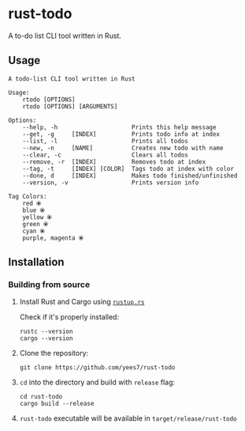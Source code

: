 # rust-todo

A to-do list CLI tool written in Rust.

## Usage

```shell
A todo-list CLI tool written in Rust

Usage:
    rtodo [OPTIONS]
    rtodo [OPTIONS] [ARGUMENTS]

Options:
    --help, -h                     Prints this help message
    --get, -g     [INDEX]          Prints todo info at index
    --list, -l                     Prints all todos
    --new, -n     [NAME]           Creates new todo with name
    --clear, -c                    Clears all todos
    --remove, -r  [INDEX]          Removes todo at index
    --tag, -t     [INDEX] [COLOR]  Tags todo at index with color
    --done, d     [INDEX]          Makes todo finished/unfinished
    --version, -v                  Prints version info

Tag Colors:
    red ⦿
    blue ⦿
    yellow ⦿
    green ⦿
    cyan ⦿
    purple, magenta ⦿
```

## Installation

### Building from source

1. Install Rust and Cargo using [`rustup.rs`](https://rustup.rs/)

    Check if it's properly installed:

    ```
    rustc --version
    cargo --version
    ```

1. Clone the repository:
    ```
    git clone https://github.com/yees7/rust-todo
    ```
1. `cd` into the directory and build with `release` flag:
    ```
    cd rust-todo
    cargo build --release
    ```
1. `rust-todo` executable will be available in `target/release/rust-todo`
